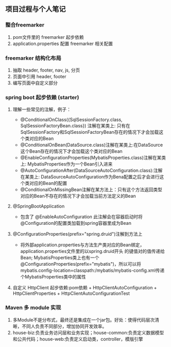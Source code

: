 
## 项目过程与个人笔记
### 整合freemarker
1. pom文件里的 freemarker 起步依赖
2. application.properties 配置 freemarker 相关配置

### freemarker 结构化布局
1. 抽取 header, footer, nav, js, 分页
2. 页面中引用 header, footer
3. 编写页面中自定义部分

### spring boot 起步依赖 (starter)
1. 理解一些常见的注解，例子：
    - @ConditionalOnClass({SqlSessionFactory.class, SqlSessionFactoryBean.class}) 
    注解在某类上: 只有在SqlSessionFactory和SqlSessionFactoryBean存在的情况下才会加载这个类对应的Bean
    - @ConditionalOnBean(DataSource.class)注解在某类上:在DataSource这个Bean存在的情况下才会加载这个类对应的Bean
    - @EnableConfigurationProperties(MybatisProperties.class)注解在某类上:
    MybatisProperties作为一个Bean引入进来
    - @AutoConfigurationAfter(DataSourceAutoConfiguration.class):注解在某类上:
    DataSourceAutoConfiguration作为Bena配置之后才会进行这个类对应的Bean的配置
    - @ConditionalOnMissingBean注解在某方法上：只有这个方法返回类型对应的Bean不存在的情况下才会加载当前方法定义的Bean

2. @SpringBootApplication
    - 包含了 @EnableAutoConfiguration 此注解会在容器启动时将@Configuration的配置类加载到spring容器里成为Bean

3. @ConfigurationProperties(prefix="spring.druid")注解到方法上
    - 将外部application.properties与方法生产类对应的Bean绑定，application.properties文件里的以spring.druid开头
    的键值对的值传递给Bean; MybatisProperties类上也有一个@ConfigurationProperties(prefix="mybatis")，所以可以将
    mybatis.config-location=classpath:/mybatis/mybatis-config.xml传递个MybatisProperties类中的属性
    
4. 自定义 HttpClient 起步依赖:pom依赖 + HttpClientAutoConfiguration + HttpClientProperties + HttpClientAutoConfigurationTest

### Maven 多 module 实现
1. 多Module不是分布式，最终还是集成在一个jar包。好处：使得代码层次清晰，不同人负责不同部分，增加协同开发效率。
2. house-biz:负责业务访问层和业务实现；house-common:负责定义数据模型和公共代码；house-web:负责定义启动类，controller，模版引擎